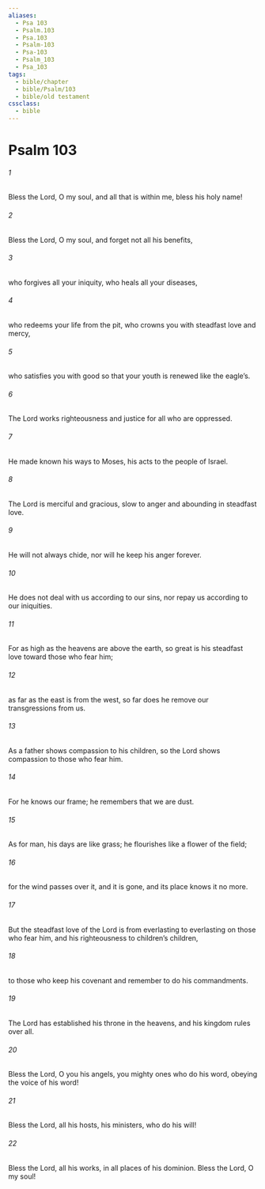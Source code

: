 ```yaml
---
aliases:
  - Psa 103
  - Psalm.103
  - Psa.103
  - Psalm-103
  - Psa-103
  - Psalm_103
  - Psa_103
tags:
  - bible/chapter
  - bible/Psalm/103
  - bible/old testament
cssclass:
  - bible
---
```


# Psalm 103

###### 1
Bless the Lord, O my soul, and all that is within me, bless his holy name!
###### 2
Bless the Lord, O my soul, and forget not all his benefits,
###### 3
who forgives all your iniquity, who heals all your diseases,
###### 4
who redeems your life from the pit, who crowns you with steadfast love and mercy,
###### 5
who satisfies you with good so that your youth is renewed like the eagle’s.
###### 6
The Lord works righteousness and justice for all who are oppressed.
###### 7
He made known his ways to Moses, his acts to the people of Israel.
###### 8
The Lord is merciful and gracious, slow to anger and abounding in steadfast love.
###### 9
He will not always chide, nor will he keep his anger forever.
###### 10
He does not deal with us according to our sins, nor repay us according to our iniquities.
###### 11
For as high as the heavens are above the earth, so great is his steadfast love toward those who fear him;
###### 12
as far as the east is from the west, so far does he remove our transgressions from us.
###### 13
As a father shows compassion to his children, so the Lord shows compassion to those who fear him.
###### 14
For he knows our frame; he remembers that we are dust.
###### 15
As for man, his days are like grass; he flourishes like a flower of the field;
###### 16
for the wind passes over it, and it is gone, and its place knows it no more.
###### 17
But the steadfast love of the Lord is from everlasting to everlasting on those who fear him, and his righteousness to children’s children,
###### 18
to those who keep his covenant and remember to do his commandments.
###### 19
The Lord has established his throne in the heavens, and his kingdom rules over all.
###### 20
Bless the Lord, O you his angels, you mighty ones who do his word, obeying the voice of his word!
###### 21
Bless the Lord, all his hosts, his ministers, who do his will!
###### 22
Bless the Lord, all his works, in all places of his dominion. Bless the Lord, O my soul!


